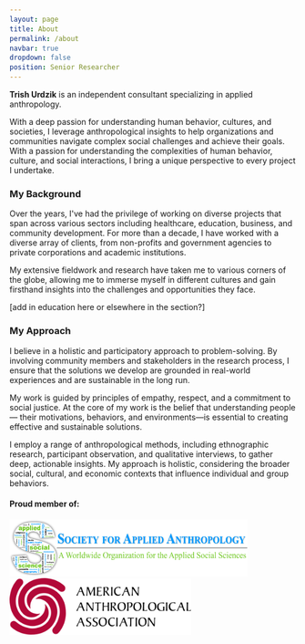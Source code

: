 ```yaml
---
layout: page
title: About
permalink: /about
navbar: true
dropdown: false
position: Senior Researcher
---
```


**Trish Urdzik** is an independent consultant specializing in applied anthropology. 

With a deep passion for understanding human behavior, cultures, and societies, I leverage anthropological insights to help organizations and communities navigate complex social challenges and achieve their goals. With a passion for understanding the complexities of human behavior, culture, and social interactions, I bring a unique perspective to every project I undertake.

### My Background

Over the years, I've had the privilege of working on diverse projects that span across various sectors including healthcare, education, business, and community development. For more than a decade, I have worked with a diverse array of clients, from non-profits and government agencies to private corporations and academic institutions. 

My extensive fieldwork and research have taken me to various corners of the globe, allowing me to immerse myself in different cultures and gain firsthand insights into the challenges and opportunities they face. 

[add in education here or elsewhere in the section?]

### My Approach

I believe in a holistic and participatory approach to problem-solving. By involving community members and stakeholders in the research process, I ensure that the solutions we develop are grounded in real-world experiences and are sustainable in the long run. 

My work is guided by principles of empathy, respect, and a commitment to social justice. At the core of my work is the belief that understanding people— their motivations, behaviors, and environments—is essential to creating effective and sustainable solutions. 

I employ a range of anthropological methods, including ethnographic research, participant observation, and qualitative interviews, to gather deep, actionable insights. My approach is holistic, considering the broader social, cultural, and economic contexts that influence individual and group behaviors.

#### Proud member of:

<img src="/assets/images/sfaa-logo.png" alt="SfAA Logo" style="height: 100px;"/>

<img src="/assets/images/aaa-logo.svg" alt="AAA Logo" style="height: 100px;"/>
